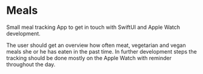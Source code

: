 # Meals
Small meal tracking App to get in touch with SwiftUI and Apple Watch development.

The user should get an overview how often meat, vegetarian and vegan meals she or he has eaten in the past time.
In further development steps the tracking should be done mostly on the Apple Watch with reminder throughout the day.
